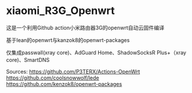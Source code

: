 # xiaomi_R3G_Openwrt
这是一个利用Github action小米路由器3G的openwrt自动云固件编译

基于lean的openwrt与kanzok8的openwrt-packages

仅集成passwall(xray core)、AdGuard Home、ShadowSocksR Plus+（xray core)、SmartDNS

Sources:
https://github.com/P3TERX/Actions-OpenWrt
https://github.com/coolsnowwolf/lede
https://github.com/kenzok8/openwrt-packages
